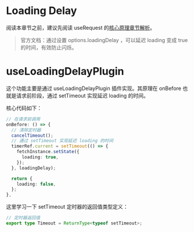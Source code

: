 # Loading Delay

阅读本章节之前，建议先阅读 useRequest 的[核心原理章节解析](/hooks/request/use-request)。

> 官方文档：通过设置 options.loadingDelay ，可以延迟 loading 变成 true 的时间，有效防止闪烁。

# useLoadingDelayPlugin

这个功能主要是通过 useLoadingDelayPlugin 插件实现。其原理在 onBefore 也就是请求前阶段，通过 setTimeout 实现延迟 loading 的时间。

核心代码如下：

```ts
// 在请求前调用
onBefore: () => {
  // 清除定时器
  cancelTimeout();
  // 通过 setTimeout 实现延迟 loading 的时间
  timerRef.current = setTimeout(() => {
    fetchInstance.setState({
      loading: true,
    });
  }, loadingDelay);

  return {
    loading: false,
  };
},
```

这里学习一下 setTimeout 定时器的返回值类型定义：

```ts
// 定时器返回值
export type Timeout = ReturnType<typeof setTimeout>;
```
